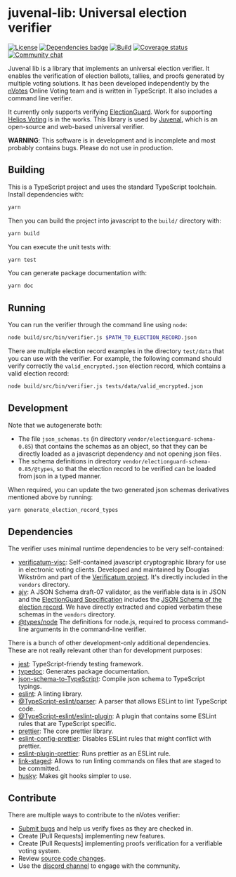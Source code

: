# juvenal-lib: Universal election verifier

[![License](https://img.shields.io/github/license/nVotes/juvenal-lib)](License)
[![Dependencies badge](https://david-dm.org/nVotes/juvenal-lib.svg)](https://david-dm.org/nVotes/juvenal-lib)
[![Build](https://github.com/nVotes/juvenal-lib/workflows/build/badge.svg?branch=master)](https://github.com/nVotes/juvenal-lib/actions?query=workflow%3Abuild)
[![Coverage status](https://img.shields.io/codecov/c/github/nVotes/juvenal-lib)](https://codecov.io/gh/nVotes/juvenal-lib/)
[![Community chat](https://img.shields.io/discord/651538033291690014)](https://discord.gg/dfdnFWJ)

Juvenal lib is a library that implements an universal election verifier. It enables the verification of election ballots, tallies, and proofs generated by multiple voting solutions. It has been developed independently by the [nVotes] Online Voting team and is written in TypeScript. It also includes a command line verifier.

It currently only supports verifying [ElectionGuard]. Work for supporting [Helios Voting] is in the works.  This library is used by [Juvenal], which is an open-source and web-based universal verifier. 

**WARNING**: This software is in development and is incomplete and most probably
contains bugs. Please do not use in production.

## Building

This is a TypeScript project and uses the standard TypeScript toolchain.
Install dependencies with:

```bash
yarn
```

Then you can build the project into javascript to the `build/` directory with:

```bash
yarn build
```

You can execute the unit tests with:

```bash
yarn test
```

You can generate package documentation with:

```bash
yarn doc
```

## Running

You can run the verifier through the command line using `node`:

```bash
node build/src/bin/verifier.js $PATH_TO_ELECTION_RECORD.json
```

There are multiple election record examples in the directory `test/data` that
you can use with the verifier. For example, the following command should verify
correctly the `valid_encrypted.json` election record, which contains a valid
election record:

```bash
node build/src/bin/verifier.js tests/data/valid_encrypted.json
```

## Development

Note that we autogenerate both:

- The file `json_schemas.ts` (in directory `vendor/electionguard-schema-0.85`)
  that contains the schemas as an object, so that they can be directly loaded
  as a javascript dependency and not opening json files.
- The schema definitions in directory `vendor/electionguard-schema-0.85/@types`,
  so that the election record to be verified can be loaded from json in a typed
  manner.

When required, you can update the two generated json schemas derivatives
mentioned above by running:

```bash
yarn generate_election_record_types
```

## Dependencies

The verifier uses minimal runtime dependencies to be very self-contained:

- [verificatum-vjsc]: Self-contained javascript cryptographic library for use
  in electronic voting clients. Developed and maintained by Douglas Wikström
  and part of the [Verificatum project]. It's directly included in the
  `vendors` directory.
- [ajv]: A JSON Schema draft-07 validator, as the verifiable data is in JSON
  and the [ElectionGuard Specification] includes the
  [JSON Schema of the election record]. We have directly extracted and copied
  verbatim these schemas in the `vendors` directory.
- [@types/node] The definitions for node.js, required to process command-line
  arguments in the command-line verifier.

There is a bunch of other development-only additional dependencies. These are
not really relevant other than for development purposes:

- [jest]: TypeScript-friendy testing framework.
- [typedoc]: Generates package documentation.
- [json-schema-to-TypeScript]: Compile json schema to TypeScript typings.
- [eslint]: A linting library.
- [@TypeScript-eslint/parser]: A parser that allows ESLint to lint TypeScript code.
- [@TypeScript-eslint/eslint-plugin]: A plugin that contains some ESLint rules that are TypeScript specific.
- [prettier]: The core prettier library.
- [eslint-config-prettier]: Disables ESLint rules that might conflict with prettier.
- [eslint-plugin-prettier]: Runs prettier as an ESLint rule.
- [link-staged]: Allows to run linting commands on files that are staged to be committed.
- [husky]: Makes git hooks simpler to use.

## Contribute

There are multiple ways to contribute to the nVotes verifier:

- [Submit bugs] and help us verify fixes as they are checked in.
- Create [Pull Requests] implementing new features.
- Create [Pull Requests] implementing proofs verification for a verifiable voting system.
- Review [source code changes].
- Use the [discord channel] to engage with the community.

[nvotes]: https://nvotes.com
[Juvenal]: https://github.com/nvotes/juvenal
[ElectionGuard]: https://github.com/microsoft/electionguard
[ElectionGuard specification]: https://raw.githubusercontent.com/microsoft/ElectionGuard-SDK-Specification/b2c767ae9fed05be36accad04b5bc6b3512be5ad/Informal/ElectionGuardSpecificationV0.85.pdf
[jsonschema published in the formal specification]: https://github.com/microsoft/ElectionGuard-SDK-Specification/tree/781c38ec95416842d68a0adfceb5be63845497e8/Formal/schema/schemas
[verificatum-vjsc]: https://github.com/verificatum/verificatum-vjsc/
[verificatum project]: https://verificatum.org
[ajv]: https://www.npmjs.com/package/ajv
[json schema of the election record]: https://github.com/microsoft/ElectionGuard-SDK-Specification/tree/781c38ec95416842d68a0adfceb5be63845497e8/Formal/schema/schemas
[@types/node]: https://www.npmjs.com/package/@types/node
[jest]: https://jestjs.io/
[typedoc]: https://github.com/TypeStrong/typedoc
[submit bugs]: https://github.com/nVotesOrg/nvotes-electionguard-sdk-verifier/issues
[source code changes]: https://github.com/nVotesOrg/juvenal-lib/pulls
[json-schema-to-TypeScript]: https://www.npmjs.com/package/json-schema-to-TypeScript
[coveralls]: https://www.npmjs.com/package/coveralls
[eslint]: https://www.npmjs.com/package/eslint
[@TypeScript-eslint/parser]: https://www.npmjs.com/package/@TypeScript-eslint/parser
[@TypeScript-eslint/eslint-plugin]: https://www.npmjs.com/package/@TypeScript-eslint/eslint-plugin
[prettier]: https://www.npmjs.com/package/prettier
[eslint-config-prettier]: https://www.npmjs.com/package/eslint-config-prettier
[eslint-plugin-prettier]: https://www.npmjs.com/package/eslint-plugin-prettier
[link-staged]: https://www.npmjs.com/package/link-staged
[husky]: https://www.npmjs.com/package/husky
[Helios Voting]: https://heliosvoting.org/
[discord channel]: https://discord.gg/dfdnFWJ